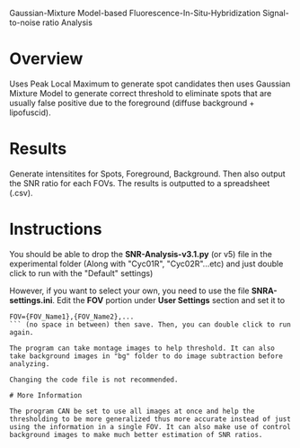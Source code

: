Gaussian-Mixture Model-based Fluorescence-In-Situ-Hybridization Signal-to-noise ratio Analysis

# Overview

Uses Peak Local Maximum to generate spot candidates then uses Gaussian Mixture Model to generate correct threshold to eliminate spots that are usually false positive due to the foreground (diffuse background + lipofuscid).

# Results
Generate intensitites for Spots, Foreground, Background. Then also output the SNR ratio for each FOVs. The results is outputted to a spreadsheet (.csv).

# Instructions
You should be able to drop the **SNR-Analysis-v3.1.py** (or v5) file in the experimental folder (Along with "Cyc01R", "Cyc02R"...etc) and just double click to run with the "Default" settings)

However, if you want to select your own, you need to use the file **SNRA-settings.ini**. Edit the **FOV** portion under **User Settings** section and set it to 
```
FOV={FOV_Name1},{FOV_Name2},...
``` (no space in between) then save. Then, you can double click to run again.

The program can take montage images to help threshold. It can also take background images in "bg" folder to do image subtraction before analyzing.

Changing the code file is not recommended.

# More Information

The program CAN be set to use all images at once and help the thresholding to be more generalized thus more accurate instead of just using the information in a single FOV. It can also make use of control background images to make much better estimation of SNR ratios.

